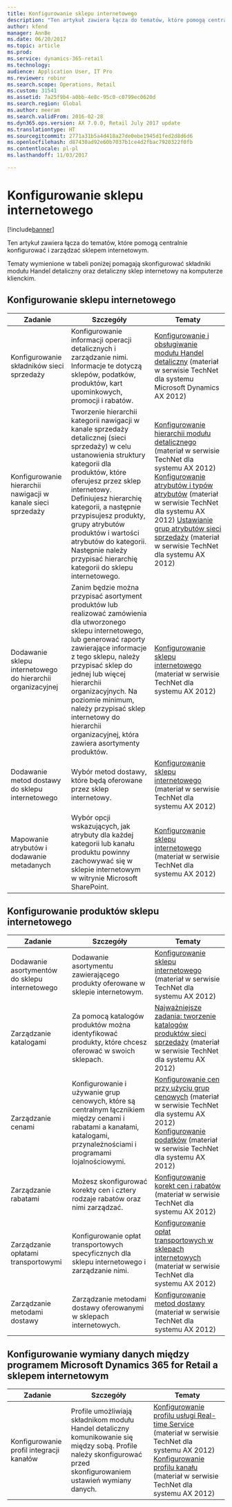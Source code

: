 ```yaml
---
title: Konfigurowanie sklepu internetowego
description: "Ten artykuł zawiera łącza do tematów, które pomogą centralnie konfigurować i zarządzać sklepem internetowym."
author: kfend
manager: AnnBe
ms.date: 06/20/2017
ms.topic: article
ms.prod: 
ms.service: dynamics-365-retail
ms.technology: 
audience: Application User, IT Pro
ms.reviewer: robinr
ms.search.scope: Operations, Retail
ms.custom: 31541
ms.assetid: 7a25f9b4-a0bb-4e8c-95c0-c0799ec0620d
ms.search.region: Global
ms.author: meeram
ms.search.validFrom: 2016-02-28
ms.dyn365.ops.version: AX 7.0.0, Retail July 2017 update
ms.translationtype: HT
ms.sourcegitcommit: 2771a31b5a4d418a27de0ebe1945d1fed2d8d6d6
ms.openlocfilehash: d87430ad92e60b7037b1ce4d2fbac7920322f0fb
ms.contentlocale: pl-pl
ms.lasthandoff: 11/03/2017

---
```


# <a name="configure-an-online-store"></a>Konfigurowanie sklepu internetowego

[!include[banner](../includes/banner.md)]

Ten artykuł zawiera łącza do tematów, które pomogą centralnie konfigurować i zarządzać sklepem internetowym.

Tematy wymienione w tabeli poniżej pomagają skonfigurować składniki modułu Handel detaliczny oraz detaliczny sklep internetowy na komputerze klienckim.

## <a name="configure-an-online-store"></a>Konfigurowanie sklepu internetowego
| Zadanie                                                | Szczegóły                                                                                                                                                                                                                                                                                                                                                   | Tematy                                                                                                                                                                                                                                                                                                                                                                                                                                   |
|-----------------------------------------------------|-----------------------------------------------------------------------------------------------------------------------------------------------------------------------------------------------------------------------------------------------------------------------------------------------------------------------------------------------------------|------------------------------------------------------------------------------------------------------------------------------------------------------------------------------------------------------------------------------------------------------------------------------------------------------------------------------------------------------------------------------------------------------------------------------------------|
| Konfigurowanie składników sieci sprzedaży                        | Konfigurowanie informacji operacji detalicznych i zarządzanie nimi. Informacje te dotyczą sklepów, podatków, produktów, kart upominkowych, promocji i rabatów.                                                                                                                                                                                                          | [Konfigurowanie i obsługiwanie modułu Handel detaliczny](https://technet.microsoft.com/en-us/library/hh597201.aspx) (materiał w serwisie TechNet dla systemu Microsoft Dynamics AX 2012)                                                                                                                                                                                                                                                                                          |
| Konfigurowanie hierarchii nawigacji w kanale sieci sprzedaży    | Tworzenie hierarchii kategorii nawigacji w kanale sprzedaży detalicznej (sieci sprzedaży) w celu ustanowienia struktury kategorii dla produktów, które oferujesz przez sklep internetowy. Definiujesz hierarchię kategorii, a następnie przypisujesz produkty, grupy atrybutów produktów i wartości atrybutów do kategorii. Następnie należy przypisać hierarchię kategorii do sklepu internetowego.                            | [Konfigurowanie hierarchii modułu detalicznego](https://technet.microsoft.com/en-us/library/hh580593.aspx) (materiał w serwisie TechNet dla systemu AX 2012) [Konfigurowanie atrybutów i typów atrybutów](https://technet.microsoft.com/en-us/library/hh227548.aspx) (materiał w serwisie TechNet dla systemu AX 2012) [Ustawianie grup atrybutów sieci sprzedaży](https://technet.microsoft.com/en-us/library/jj728713.aspx) (materiał w serwisie TechNet dla systemu AX 2012) |
| Dodawanie sklepu internetowego do hierarchii organizacyjnej | Zanim będzie można przypisać asortyment produktów lub realizować zamówienia dla utworzonego sklepu internetowego, lub generować raporty zawierające informacje z tego sklepu, należy przypisać sklep do jednej lub więcej hierarchii organizacyjnych. Na poziomie minimum, należy przypisać sklep internetowy do hierarchii organizacyjnej, która zawiera asortymenty produktów. | [Konfigurowanie sklepu internetowego](https://technet.microsoft.com/en-us/library/jj682095.aspx) (materiał w serwisie TechNet dla systemu AX 2012)                                                                                                                                                                                                                                                                                                     |
| Dodawanie metod dostawy do sklepu internetowego          | Wybór metod dostawy, które będą oferowane przez sklep internetowy.                                                                                                                                                                                                                                                                                                 | [Konfigurowanie sklepu internetowego](https://technet.microsoft.com/en-us/library/jj682095.aspx) (materiał w serwisie TechNet dla systemu AX 2012)                                                                                                                                                                                                                                                                                                     |
| Mapowanie atrybutów i dodawanie metadanych                   | Wybór opcji wskazujących, jak atrybuty dla każdej kategorii lub kanału produktu powinny zachowywać się w sklepie internetowym w witrynie Microsoft SharePoint.                                                                                                                                                                                              | [Konfigurowanie sklepu internetowego](https://technet.microsoft.com/en-us/library/jj682095.aspx) (materiał w serwisie TechNet dla systemu AX 2012)                                                                                                                                                                                                                                                                                                     |

## <a name="configure-online-store-products"></a>Konfigurowanie produktów sklepu internetowego
| Zadanie                                 | Szczegóły                                                                                                                                           | Tematy                                                                                                                                                                                                                                                                            |
|--------------------------------------|---------------------------------------------------------------------------------------------------------------------------------------------------|-----------------------------------------------------------------------------------------------------------------------------------------------------------------------------------------------------------------------------------------------------------------------------------|
| Dodawanie asortymentów do sklepu internetowego | Dodawanie asortymentu zawierającego produkty oferowane w sklepie internetowym.                                                                  | [Konfigurowanie sklepu internetowego](https://technet.microsoft.com/en-us/library/jj682095.aspx) (materiał w serwisie TechNet dla systemu AX 2012)                                                                                                                                              |
| Zarządzanie katalogami                     | Za pomocą katalogów produktów można identyfikować produkty, które chcesz oferować w swoich sklepach.                                                              | [Najważniejsze zadania: tworzenie katalogów produktów sieci sprzedaży](https://technet.microsoft.com/en-us/library/jj728712.aspx) (materiał w serwisie TechNet dla systemu AX 2012)                                                                                                                           |
| Zarządzanie cenami                       | Konfigurowanie i używanie grup cenowych, które są centralnym łącznikiem między cenami i rabatami a kanałami, katalogami, przynależnościami i programami lojalnościowymi. | [Konfigurowanie cen przy użyciu grup cenowych](https://technet.microsoft.com/en-us/library/hh597169.aspx) (materiał w serwisie TechNet dla systemu AX 2012) [Konfigurowanie podatków](https://technet.microsoft.com/en-us/library/hh580571.aspx) (materiał w serwisie TechNet dla systemu AX 2012) |
| Zarządzanie rabatami                    | Możesz skonfigurować korekty cen i cztery rodzaje rabatów oraz nimi zarządzać.                                                                                  | [Konfigurowanie korekt cen i rabatów](https://technet.microsoft.com/en-us/library/hh597114.aspx) (materiał w serwisie TechNet dla systemu AX 2012)                                                                                                                          |
| Zarządzanie opłatami transportowymi             | Konfigurowanie opłat transportowych specyficznych dla sklepu internetowego i zarządzanie nimi.                                                                     | [Konfigurowanie opłat transportowych w sklepach internetowych](https://technet.microsoft.com/en-us/library/jj728714.aspx) (materiał w serwisie TechNet dla systemu AX 2012)                                                                                                                           |
| Zarządzanie metodami dostawy            | Zarządzanie metodami dostawy oferowanymi w sklepach internetowych.                                                                                        | [Konfigurowanie metod dostawy](https://technet.microsoft.com/en-us/library/jj728719.aspx) (materiał w serwisie TechNet dla systemu AX 2012)                                                                                                                                            |

## <a name="set-up-data-exchange-between-microsoft-dynamics-365-for-retail-and-the-online-store"></a>Konfigurowanie wymiany danych między programem Microsoft Dynamics 365 for Retail a sklepem internetowym
| Zadanie                                 | Szczegóły                                                                                                                               | Tematy                                                                                                                                                                                                                                                                                  |
|--------------------------------------|---------------------------------------------------------------------------------------------------------------------------------------|-----------------------------------------------------------------------------------------------------------------------------------------------------------------------------------------------------------------------------------------------------------------------------------------|
| Konfigurowanie profil integracji kanałów | Profile umożliwiają składnikom modułu Handel detaliczny komunikowanie się między sobą. Profile należy skonfigurować przed skonfigurowaniem ustawień wymiany danych. | [Konfigurowanie profilu usługi Real-time Service](https://technet.microsoft.com/en-us/library/hh580631.aspx) (materiał w serwisie TechNet dla systemu AX 2012) [Konfigurowanie profilu kanału](https://technet.microsoft.com/en-us/library/jj677402.aspx) (materiał w serwisie TechNet dla systemu AX 2012) |

 




